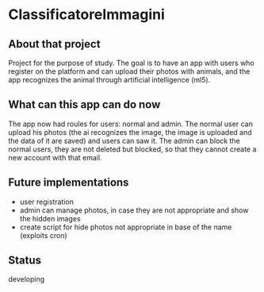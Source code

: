 # ClassificatoreImmagini

## About that project
Project for the purpose of study.
The goal is to have an app with users who register on the platform and can upload their photos with animals, and the app recognizes the animal through artificial intelligence (ml5).

## What can this app can do now
The app now had roules for users: normal and admin. The normal user can upload his photos (the ai recognizes the image, the image is uploaded and the data of it are saved) and users can saw it. The admin can block the normal users, they are not deleted but blocked, so that they cannot create a new account with that email.

## Future implementations
- user registration
- admin can manage photos, in case they are not appropriate and show the hidden images
- create script for hide photos not appropriate in base of the name (exploits cron)

## Status
developing
